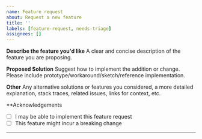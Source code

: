 ```yaml
---
name: Feature request
about: Request a new feature
title: ''
labels: [feature-request, needs-triage]
assignees: []
---
```


**Describe the feature you'd like**
A clear and concise description of the feature you are proposing.

**Proposed Solution**
Suggest how to implement the addition or change. Please include prototype/workaround/sketch/reference implementation.

**Other**
Any alternative solutions or features you considered, a more detailed explanation, stack traces, related issues, links for context, etc.

**Acknowledgements
* [ ] I may be able to implement this feature request
* [ ] This feature might incur a breaking change

---
